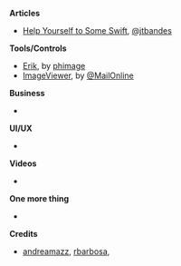 **Articles** 

* [Help Yourself to Some Swift](http://bandes-stor.ch/blog/2015/11/28/help-yourself-to-some-swift/), [@jtbandes](https://twitter.com/jtbandes)

**Tools/Controls**

* [Erik](https://github.com/phimage/Erik), by [phimage](https://github.com/phimage)  
* [ImageViewer](https://github.com/MailOnline/ImageViewer), by [@MailOnline](https://twitter.com/MailOnline)

**Business**

* 

**UI/UX**

* 

**Videos**

* 

**One more thing**

* 

**Credits**

* [andreamazz](https://github.com/andreamazz),  [rbarbosa](https://github.com/rbarbosa),  
